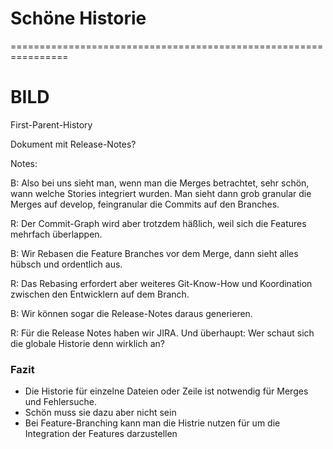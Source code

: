 

# Schöne Historie


================================================================


# BILD

First-Parent-History

Dokument mit Release-Notes?

Notes:


B: Also bei uns sieht man, wenn man die Merges betrachtet,
sehr schön, wann welche Stories integriert wurden.
Man sieht dann grob granular die Merges auf develop,
feingranular die Commits auf den Branches.

R: Der Commit-Graph wird aber trotzdem häßlich, 
weil sich die Features mehrfach überlappen.

B: Wir Rebasen die Feature Branches vor dem Merge,
dann sieht alles hübsch und ordentlich aus. 

R: Das Rebasing erfordert aber weiteres Git-Know-How und Koordination zwischen den Entwicklern auf dem Branch.

B: Wir können sogar die Release-Notes daraus generieren.

R: Für die Release Notes haben wir JIRA.
  Und überhaupt: Wer schaut sich die globale Historie denn wirklich an?


### Fazit

 * Die Historie für einzelne Dateien oder Zeile ist notwendig für Merges und Fehlersuche.
 * Schön muss sie dazu aber nicht sein
 * Bei Feature-Branching kann man die Histrie nutzen für um die Integration der Features darzustellen
   